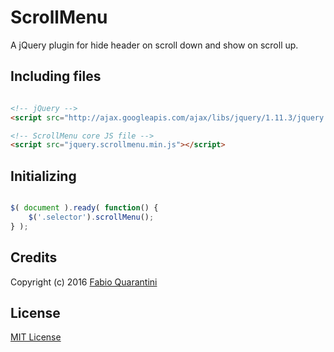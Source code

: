 # ScrollMenu

A jQuery plugin for hide header on scroll down and show on scroll up.

## Including files


```html

<!-- jQuery -->
<script src="http://ajax.googleapis.com/ajax/libs/jquery/1.11.3/jquery.min.js"></script>

<!-- ScrollMenu core JS file -->
<script src="jquery.scrollmenu.min.js"></script>

```

## Initializing

```javascript

$( document ).ready( function() {
	$('.selector').scrollMenu();
} );

```


## Credits

Copyright (c) 2016 [Fabio Quarantini](http://www.fabioquarantini.com)

## License

[MIT License](http://opensource.org/licenses/MIT)